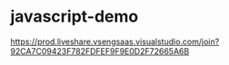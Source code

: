 # javascript-demo
https://prod.liveshare.vsengsaas.visualstudio.com/join?92CA7C09423F782FDFEF9F9E0D2F72665A6B